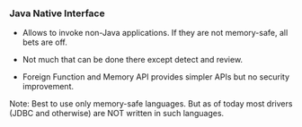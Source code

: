 ### Java Native Interface

- Allows to invoke non-Java applications. If they are
  not memory-safe, all bets are off.

- Not much that can be done there except detect and review.

- Foreign Function and Memory API provides simpler APIs but no
  security improvement.

Note: Best to use only memory-safe languages. But as of today most
drivers (JDBC and otherwise) are NOT written in such languages.
